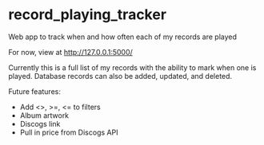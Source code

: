# record_playing_tracker
Web app to track when and how often each of my records are played

For now, view at http://127.0.0.1:5000/

Currently this is a full list of my records with the ability to mark when one is played. Database records can also be added, updated, and deleted.

Future features:

- Add <>, >=, <= to filters
- Album artwork
- Discogs link
- Pull in price from Discogs API